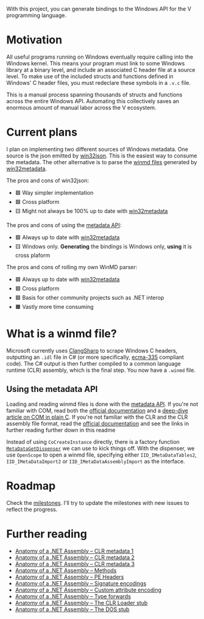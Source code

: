 With this project, you can generate bindings to the Windows API for the V programming language.

# Motivation
All useful programs running on Windows eventually require calling into the Windows kernel. This means your program must link to some Windows library at a binary level, and include an associated C header file at a source level. To make use of the included structs and functions defined in Windows' C header files, you must redeclare these symbols in a `.v.c` file.

This is a manual process spanning thousands of structs and functions across the entire Windows API. Automating this collectively saves an enormous amount of manual labor across the V ecosystem.

# Current plans
I plan on implementing two different sources of Windows metadata. One source is the json emitted by [win32json](https://github.com/marlersoft/win32json). This is the easiest way to consume the metadata. The other alternative is to parse the [winmd files](https://www.nuget.org/packages/Microsoft.Windows.SDK.Win32Metadata) generated by [win32metadata](https://github.com/microsoft/win32metadata).

The pros and cons of win32json:
- 🟩 Way simpler implementation
- 🟩 Cross platform
- 🟨 Might not always be 100% up to date with [win32metadata](https://github.com/microsoft/win32metadata)

The pros and cons of using the [metadata API](https://learn.microsoft.com/en-us/windows/win32/api/rometadataapi/):
- 🟩 Always up to date with [win32metadata](https://github.com/microsoft/win32metadata)
- 🟨 Windows only. **Generating** the bindings is Windows only, **using** it is cross plaform

The pros and cons of rolling my own WinMD parser:
- 🟩 Always up to date with [win32metadata](https://github.com/microsoft/win32metadata)
- 🟩 Cross platform
- 🟩 Basis for other community projects such as .NET interop
- 🟧 Vastly more time consuming

# What is a winmd file?
Microsoft currently uses [ClangSharp](https://github.com/microsoft/win32metadata#clangsharp-overview) to scrape Windows C headers, outputting an `.idl` file in C# (or more specifically, [ecma-335](https://www.ecma-international.org/publications-and-standards/standards/ecma-335/) compliant code). The C# output is then further compiled to a common language runtime (CLR) assembly, which is the final step. You now have a `.winmd` file.

## Using the metadata API
Loading and reading winmd files is done with the [metadata API](https://learn.microsoft.com/en-us/windows/win32/api/rometadataapi/). If you're not familiar with COM, read both the [official documentation](https://learn.microsoft.com/en-us/windows/win32/com/the-component-object-model) and a [deep-dive article on COM in plain C](https://www.codeproject.com/Articles/13601/COM-in-plain-C). If you're not familiar with the CLR and the CLR assembly file format, read the [official documentation](https://learn.microsoft.com/en-us/dotnet/standard/clr) and see the links in further reading further down in this readme

Instead of using `CoCreateInstance` directly, there is a factory function [`MetaDataGetDispenser`](https://learn.microsoft.com/en-us/windows/win32/api/rometadata/nf-rometadata-metadatagetdispenser) we can use to kick things off. With the dispenser, we use `OpenScope` to open a winmd file, specifying either `IID_IMetaDataTables2`, `IID_IMetaDataImport2` or `IID_IMetaDataAssemblyImport` as the interface.

# Roadmap
Check the [milestones](https://github.com/revosw/winmd.v/milestones). I'll try to update the milestones with new issues to reflect the progress. 

# Further reading
- [Anatomy of a .NET Assembly – CLR metadata 1](https://www.red-gate.com/simple-talk/blogs/anatomy-of-a-net-assembly-clr-metadata-1/)
- [Anatomy of a .NET Assembly – CLR metadata 2](https://www.red-gate.com/simple-talk/blogs/anatomy-of-a-net-assembly-clr-metadata-2/)
- [Anatomy of a .NET Assembly – CLR metadata 3](https://www.red-gate.com/simple-talk/blogs/anatomy-of-a-net-assembly-clr-metadata-3/)
- [Anatomy of a .NET Assembly – Methods](https://www.red-gate.com/simple-talk/blogs/anatomy-of-a-net-assembly-methods/)
- [Anatomy of a .NET Assembly – PE Headers](https://www.red-gate.com/simple-talk/blogs/anatomy-of-a-net-assembly-pe-headers/)
- [Anatomy of a .NET Assembly – Signature encodings](https://www.red-gate.com/simple-talk/blogs/anatomy-of-a-net-assembly-signature-encodings/)
- [Anatomy of a .NET Assembly – Custom attribute encoding](https://www.red-gate.com/simple-talk/blogs/anatomy-of-a-net-assembly-custom-attribute-encoding/)
- [Anatomy of a .NET Assembly – Type forwards](https://www.red-gate.com/simple-talk/blogs/anatomy-of-a-net-assembly-type-forwards/)
- [Anatomy of a .NET Assembly – The CLR Loader stub](https://www.red-gate.com/simple-talk/blogs/anatomy-of-a-net-assembly-the-clr-loader-stub/)
- [Anatomy of a .NET Assembly – The DOS stub](https://www.red-gate.com/simple-talk/blogs/anatomy-of-a-net-assembly-the-dos-stub/)
